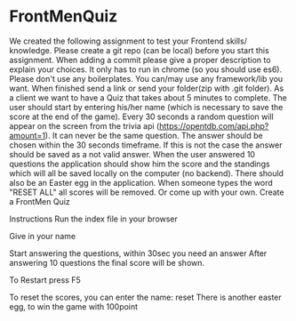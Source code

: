 # FrontMenQuiz

We created the following assignment to test your Frontend skills/ knowledge. Please create a git repo (can
be local) before you start this assignment. 
When adding a commit please give a proper description to
explain your choices. 
It only has to run in chrome (so you should use es6). Please don't use any
boilerplates. You can/may use any framework/lib you want. When finished send a link or send your
folder(zip with .git folder).
As a client we want to have a Quiz that takes about 5 minutes to complete.
The user should start by entering his/her name (which is necessary to save the score at the end of the
game).
Every 30 seconds a random question will appear on the screen from the trivia api
(https://opentdb.com/api.php?amount=1). It can never be the same question.
The answer should be chosen within the 30 seconds timeframe. If this is not the case the answer should be
saved as a not valid answer.
When the user answered 10 questions the application should show him the score and the standings which
will all be saved locally on the computer (no backend).
There should also be an Easter egg in the application. When someone types the word "RESET ALL" all
scores will be removed. Or come up with your own.
Create a FrontMen Quiz

Instructions
Run the index file in your browser

Give in your name

Start answering the questions, within 30sec you need an answer 
After answering 10 questions the final score will be shown.

To Restart press F5

To reset the scores, you can enter the name: reset
There is another easter egg, to win the game with 100point





